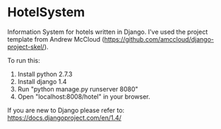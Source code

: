 HotelSystem
===========

Information System for hotels written in Django.
I've used the project template from Andrew McCloud (https://github.com/amccloud/django-project-skel/).

To run this:
1. Install python 2.7.3
2. Install django 1.4
3. Run "python manage.py runserver 8080"
4. Open "localhost:8008/hotel" in your browser.

If you are new to Django please refer to: https://docs.djangoproject.com/en/1.4/





